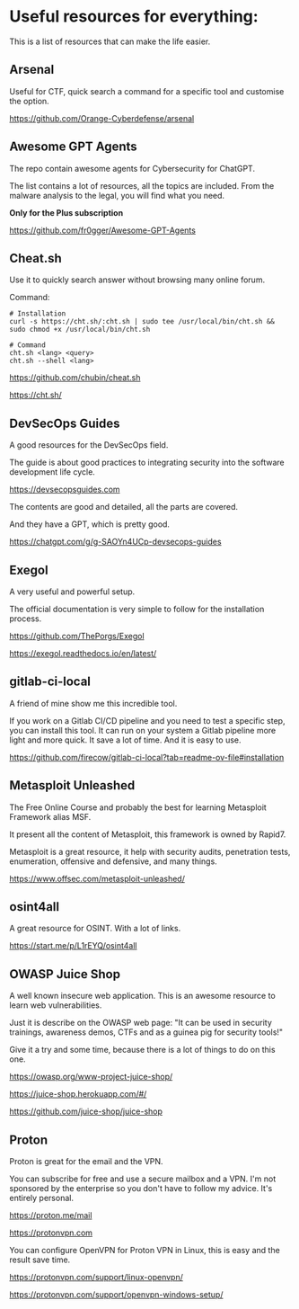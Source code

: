 # Useful resources for everything:

This is a list of resources that can make the life easier.

## Arsenal

Useful for CTF, quick search a command for a specific tool and customise the option.

https://github.com/Orange-Cyberdefense/arsenal

## Awesome GPT Agents

The repo contain awesome agents for Cybersecurity for ChatGPT.

The list contains a lot of resources, all the topics are included. From the malware analysis to the legal, you will find what you need.

**Only for the Plus subscription**

https://github.com/fr0gger/Awesome-GPT-Agents

## Cheat.sh

Use it to quickly search answer without browsing many online forum.

Command:
```
# Installation
curl -s https://cht.sh/:cht.sh | sudo tee /usr/local/bin/cht.sh && sudo chmod +x /usr/local/bin/cht.sh

# Command
cht.sh <lang> <query>
cht.sh --shell <lang>
```

https://github.com/chubin/cheat.sh

https://cht.sh/

## DevSecOps Guides

A good resources for the DevSecOps field.

The guide is about good practices to integrating security into the software development life cycle.

https://devsecopsguides.com

The contents are good and detailed, all the parts are covered.

And they have a GPT, which is pretty good.

https://chatgpt.com/g/g-SAOYn4UCp-devsecops-guides

## Exegol

A very useful and powerful setup.

The official documentation is very simple to follow for the installation process.

https://github.com/ThePorgs/Exegol

https://exegol.readthedocs.io/en/latest/

## gitlab-ci-local

A friend of mine show me this incredible tool.

If you work on a Gitlab CI/CD pipeline and you need to test a specific step, you can install this tool. It can run on your system a Gitlab pipeline more light and more quick. It save a lot of time. And it is easy to use.

https://github.com/firecow/gitlab-ci-local?tab=readme-ov-file#installation


## Metasploit Unleashed

The Free Online Course and probably the best for learning Metasploit Framework alias MSF.

It present all the content of Metasploit, this framework is owned by Rapid7.

Metasploit is a great resource, it help with security audits, penetration tests, enumeration, offensive and defensive, and many things.

https://www.offsec.com/metasploit-unleashed/

## osint4all

A great resource for OSINT. With a lot of links.

https://start.me/p/L1rEYQ/osint4all

## OWASP Juice Shop

A well known insecure web application. This is an awesome resource to learn web vulnerabilities.

Just it is describe on the OWASP web page: "It can be used in security trainings, awareness demos, CTFs and as a guinea pig for security tools!"

Give it a try and some time, because there is a lot of things to do on this one.

https://owasp.org/www-project-juice-shop/

https://juice-shop.herokuapp.com/#/

https://github.com/juice-shop/juice-shop

## Proton

Proton is great for the email and the VPN.

You can subscribe for free and use a secure mailbox and a VPN. I'm not sponsored by the enterprise so you don't have to follow my advice. It's entirely personal.

https://proton.me/mail

https://protonvpn.com

You can configure OpenVPN for Proton VPN in Linux, this is easy and the result save time.

https://protonvpn.com/support/linux-openvpn/

https://protonvpn.com/support/openvpn-windows-setup/
